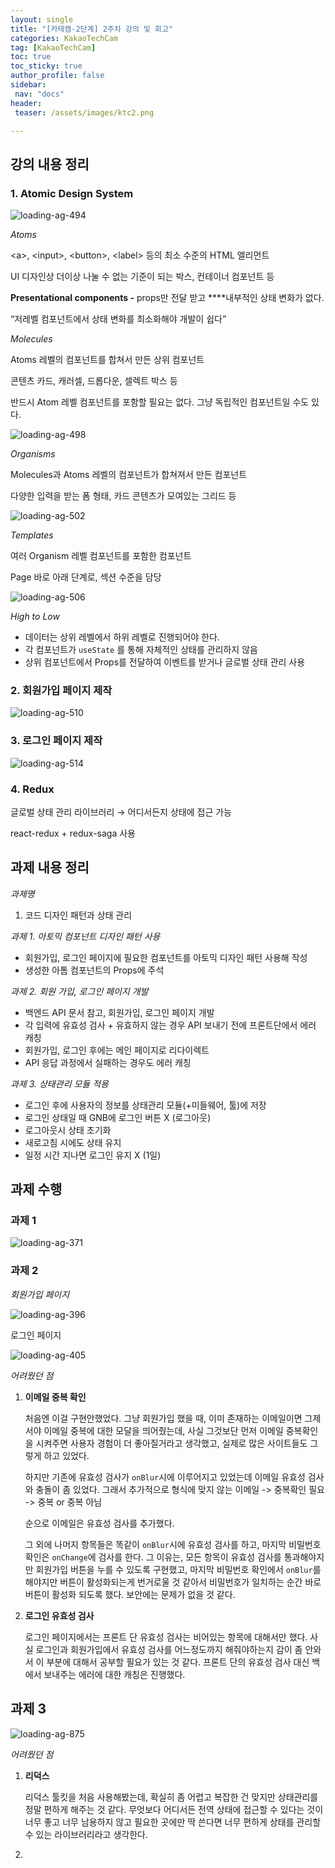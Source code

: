 ```yaml
---
layout: single
title: "[카테캠-2단계] 2주차 강의 및 회고"
categories: KakaoTechCam
tag: [KakaoTechCam]
toc: true
toc_sticky: true
author_profile: false
sidebar:
 nav: "docs"
header:
 teaser: /assets/images/ktc2.png

---
```


## 강의 내용 정리

### 1. Atomic Design System

![loading-ag-494](../../images/2023-07-03-KTC-2-2주차/07858f40f491aed17a9bca8400df3cb3d034485f.png)

*Atoms*

\<a\>, \<input\>, \<button\>, \<label\> 등의 최소 수준의 HTML 엘리먼트

UI 디자인상 더이상 나눌 수 없는 기준이 되는 박스, 컨테이너 컴포넌트 등

**Presentational components -** props만 전달 받고 ****내부적인 상태 변화가 없다.

“저레벨 컴포넌트에서 상태 변화를 최소화해야 개발이 쉽다”

*Molecules*

Atoms 레벨의 컴포넌트를 합쳐서 만든 상위 컴포넌트

콘텐츠 카드, 캐러셀, 드롭다운, 셀렉트 박스 등

반드시 Atom 레벨 컴포넌트를 포함할 필요는 없다. 그냥 독립적인 컴포넌트일 수도 있다.

![loading-ag-498](../../images/2023-07-03-KTC-2-2주차/2023-07-03-23-07-42-image.png)

*Organisms*

Molecules과 Atoms 레벨의 컴포넌트가 합쳐져서 만든 컴포넌트

다양한 입력을 받는 폼 형태, 카드 콘텐츠가 모여있는 그리드 등

![loading-ag-502](../../images/2023-07-03-KTC-2-2주차/2023-07-03-23-08-50-image.png)

*Templates*

여러 Organism 레벨 컴포넌트를 포함한 컴포넌트

Page 바로 아래 단계로, 섹션 수준을 담당

![loading-ag-506](../../images/2023-07-03-KTC-2-2주차/2023-07-03-23-09-11-image.png)

*High to Low*

- 데이터는 상위 레벨에서 하위 레벨로 진행되어야 한다.
- 각 컴포넌트가 `useState` 를 통해 자체적인 상태를 관리하지 않음
- 상위 컴포넌트에서 Props를 전달하여 이벤트를 받거나 글로벌 상태 관리 사용

### 2. 회원가입 페이지 제작

![loading-ag-510](../../images/2023-07-03-KTC-2-2주차/2023-07-03-23-09-38-image.png)

### 3. 로그인 페이지 제작

![loading-ag-514](../../images/2023-07-03-KTC-2-2주차/2023-07-03-23-09-54-image.png)

### 4. Redux

글로벌 상태 관리 라이브러리 → 어디서든지 상태에 접근 가능

react-redux + redux-saga 사용

## 과제 내용 정리

*과제명*

1. 코드 디자인 패턴과 상태 관리

*과제 1. 아토믹 컴포넌트 디자인 패턴 사용*

- 회원가입, 로그인 페이지에 필요한 컴포넌트를 아토믹 디자인 패턴 사용해 작성
- 생성한 아톰 컴포넌트의 Props에 주석

*과제 2. 회원 가입, 로그인 페이지 개발*

- 백엔드 API 문서 참고, 회원가입, 로그인 페이지 개발
- 각 입력에 유효성 검사 + 유효하지 않는 경우 API 보내기 전에 프론트단에서 에러 캐칭
- 회원가입, 로그인 후에는 메인 페이지로 리다이렉트
- API 응답 과정에서 실패하는 경우도 에러 캐칭

*과제 3. 상태관리 모듈 적용*

- 로그인 후에 사용자의 정보를 상태관리 모듈(+미들웨어, 툴)에 저장
- 로그인 상태일 때 GNB에 로그인 버튼 X (로그아웃)
- 로그아웃시 상태 초기화
- 새로고침 시에도 상태 유지
- 일정 시간 지나면 로그인 유지 X (1일)

## 과제 수행

### 과제 1

![loading-ag-371](../../images/2023-07-03-KTC-2-2주차/74021ec966d06fd9ab0c76a5c676cf6f1b921777.png)

### 과제 2

*회원가입 페이지*

![loading-ag-396](../../images/2023-07-03-KTC-2-2주차/9f55be70330684393b5b400c2554ba29cd87422e.png)

로그인 페이지

![loading-ag-405](../../images/2023-07-03-KTC-2-2주차/8514abd29364003e8c0242ea5e90e38b193f646c.png)

*어려웠던 점*

1. **이메일 중복 확인**
   
   처음엔 이걸 구현안했었다. 그냥 회원가입 했을 때, 이미 존재하는 이메일이면 그제서야 이메일 중복에 대한 모달을 띄어줬는데, 사실 그것보단 먼저 이메일 중복확인을 시켜주면 사용자 경험이 더 좋아질거라고 생각했고, 실제로 많은 사이트들도 그렇게 하고 있었다. 
   
   하지만 기존에 유효성 검사가 `onBlur`시에 이루어지고 있었는데 이메일 유효성 검사와 충돌이 좀 있었다. 그래서 추가적으로 
   형식에 맞지 않는 이메일 -> 중복확인 필요 -> 중복 or 중복 아님
   
   순으로 이메일은 유효성 검사를 추가했다. 
   
   그 외에 나머지 항목들은 똑같이 `onBlur`시에 유효성 검사를 하고, 마지막 비밀번호 확인은 `onChange`에 검사를 한다. 그 이유는, 모든 항목이 유효성 검사를 통과해야지만 회원가입 버튼을 누를 수 있도록 구현했고, 마지막 비밀번호 확인에서 `onBlur`를 해야지만 버튼이 활성화되는게 번거로울 것 같아서 비밀번호가 일치하는 순간 바로 버튼이 활성화 되도록 했다. 보안에는 문제가 없을 것 같다.

2. **로그인 유효성 검사**
   
   로그인 페이지에서는 프론트 단 유효성 검사는 비어있는 항목에 대해서만 했다. 사실 로그인과 회원가입에서 유효성 검사를 어느정도까지 해줘야하는지 감이 좀 안와서 이 부분에 대해서 공부할 필요가 있는 것 같다.  프론트 단의 유효성 검사 대신 백에서 보내주는 에러에 대한 캐칭은 진행했다. 

## 과제 3

![loading-ag-875](../../images/2023-07-03-KTC-2-2주차/663d0cb12f1b2de363187940a73de6532c2b12ea.png)

*어려웠던 점*

1. **리덕스**
   
   리덕스 툴킷을 처음 사용해봤는데, 확실히 좀 어렵고 복잡한 건 맞지만 상태관리를 정말 편하게 해주는 것 같다. 무엇보다 어디서든 전역 상태에 접근할 수 있다는 것이 너무 좋고 너무 남용하지 않고 필요한 곳에만 딱 쓴다면 너무 편하게 상태를 관리할 수 있는 라이브러리라고 생각한다.

2. 
